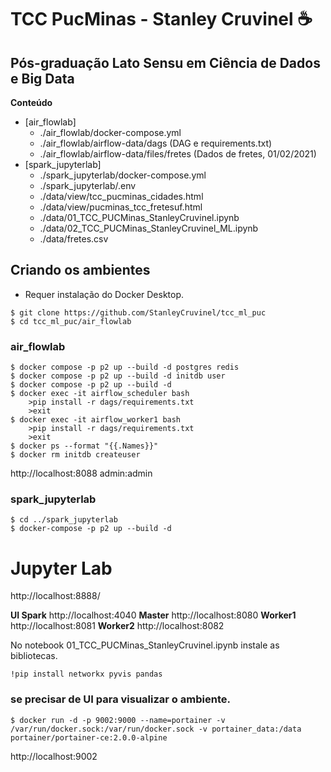 # TCC PucMinas -  Stanley Cruvinel :coffee:
## Pós-graduação Lato Sensu em Ciência de Dados e Big Data
**Conteúdo** 

<!-- toc -->

- [air_flowlab]
  - ./air_flowlab/docker-compose.yml
  - ./air_flowlab/airflow-data/dags (DAG e requirements.txt)
  - ./air_flowlab/airflow-data/files/fretes (Dados de fretes,  01/02/2021)
- [spark_jupyterlab]
  - ./spark_jupyterlab/docker-compose.yml
  - ./spark_jupyterlab/.env
  - ./data/view/tcc_pucminas_cidades.html 
  - ./data/view/pucminas_tcc_fretesuf.html
  - ./data/01_TCC_PUCMinas_StanleyCruvinel.ipynb
  - ./data/02_TCC_PUCMinas_StanleyCruvinel_ML.ipynb
  - ./data/fretes.csv

<!-- tocstop -->

## Criando os ambientes
- Requer instalação do Docker Desktop. 

```console
$ git clone https://github.com/StanleyCruvinel/tcc_ml_puc
$ cd tcc_ml_puc/air_flowlab
```

### air_flowlab

```console
$ docker compose -p p2 up --build -d postgres redis
$ docker compose -p p2 up --build -d initdb user
$ docker compose -p p2 up --build -d
$ docker exec -it airflow_scheduler bash
    >pip install -r dags/requirements.txt
    >exit
$ docker exec -it airflow_worker1 bash
    >pip install -r dags/requirements.txt
    >exit
$ docker ps --format "{{.Names}}"
$ docker rm initdb createuser
```
http://localhost:8088 
admin:admin

### spark_jupyterlab

```console
$ cd ../spark_jupyterlab
$ docker-compose -p p2 up --build -d 
```
# Jupyter Lab
http://localhost:8888/

**UI Spark**
http://localhost:4040
  **Master**
     http://localhost:8080
  **Worker1**
    http://localhost:8081
  **Worker2**
    http://localhost:8082

No notebook 01_TCC_PUCMinas_StanleyCruvinel.ipynb instale as bibliotecas.

```
!pip install networkx pyvis pandas
```


### se precisar de UI para visualizar o ambiente.

```console
$ docker run -d -p 9002:9000 --name=portainer -v /var/run/docker.sock:/var/run/docker.sock -v portainer_data:/data  portainer/portainer-ce:2.0.0-alpine
```

http://localhost:9002
